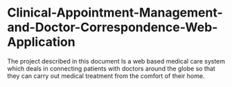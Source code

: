 # Clinical-Appointment-Management-and-Doctor-Correspondence-Web-Application
The project described in this document Is a web based medical care system which deals in connecting patients with doctors around the globe so that they can carry out medical treatment from the comfort of their home. 
